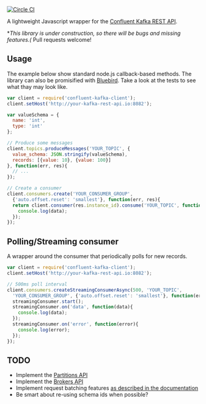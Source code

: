 [![Circle CI](https://circleci.com/gh/blikkhq/confluent-rest-js.svg?style=svg)](https://circleci.com/gh/blikkhq/confluent-rest-js)

A lightweight Javascript wrapper for the [Confluent Kafka REST API](http://confluent.io/docs/current/kafka-rest/docs/intro.html). 

**This library is under construction, so there will be bugs and missing features.(* Pull requests welcome!

## Usage

The example below show standard node.js callback-based methods. The library can also be promisified with [Bluebird](https://github.com/petkaantonov/bluebird). Take a look at the tests to see what thay may look like.

```javascript
var client = require('confluent-kafka-client');
client.setHost('http://your-kafka-rest-api.io:8082');

var valueSchema = {
  name: 'int',
  type: 'int'
};

// Produce some messages
client.topics.produceMessages('YOUR_TOPIC', {
  value_schema: JSON.stringify(valueSchema),
  records: [{value: 10}, {value: 100}]
}, function(err, res){
  // ...
});

// Create a consumer
client.consumers.create('YOUR_CONSUMER_GROUP', 
  {'auto.offset.reset': 'smallest'}, function(err, res){
  return client.consumer(res.instance_id).consume('YOUR_TOPIC', function(err, data){
    console.log(data);
  });
});

```

## Polling/Streaming consumer

A wrapper around the consumer that periodically polls for new records.

```javascript
var client = require('confluent-kafka-client');
client.setHost('http://your-kafka-rest-api.io:8082');

// 500ms poll interval
client.consumers.createStreamingConsumerAsync(500, 'YOUR_TOPIC', 
  'YOUR_CONSUMER_GROUP', {'auto.offset.reset': 'smallest'}, function(err, streamingConsumer){
  streamingConsumer.start();
  streamingConsumer.on('data', function(data){
    console.log(data);
  });
  streamingConsumer.on('error', function(error){
    console.log(error);
  });
});
```


## TODO

- Implement the [Partitions API](http://confluent.io/docs/current/kafka-rest/docs/api.html#partitions)
- Implement the [Brokers API](http://confluent.io/docs/current/kafka-rest/docs/api.html#brokers)
- Implement request batching features [as described in the documentation](http://confluent.io/docs/current/app-development.html#non-java-applications-rest-proxy)
- Be smart about re-using schema ids when possible?